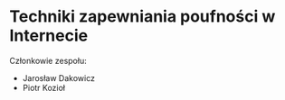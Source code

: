 # Techniki zapewniania poufności w Internecie

Członkowie zespołu:
- Jarosław Dakowicz
- Piotr Kozioł
